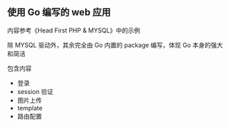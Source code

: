 ## 使用 Go 编写的 web 应用

内容参考《Head First PHP & MYSQL》中的示例

除 MYSQL 驱动外，其余完全由 Go 内置的 package 编写，体现 Go 本身的强大和简洁

包含内容
- 登录
- session 验证
- 图片上传
- template
- 路由配置